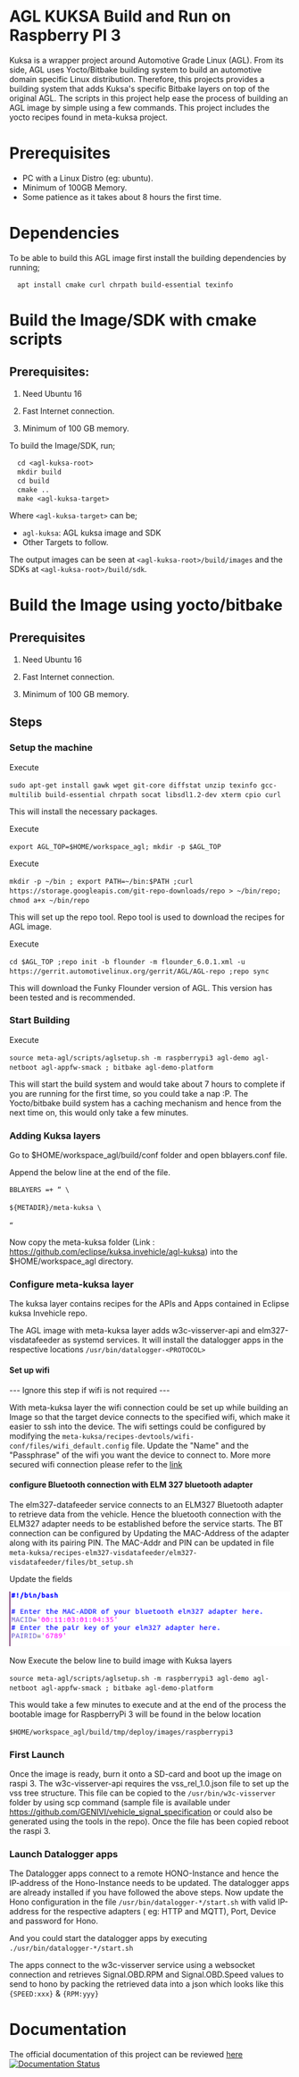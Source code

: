 # AGL KUKSA Build and Run on Raspberry PI 3

Kuksa is a wrapper project around Automotive Grade Linux (AGL). From its side,
AGL uses Yocto/Bitbake building system to build an automotive domain specific
Linux distribution. Therefore, this projects provides a building system that
adds Kuksa's specific Bitbake layers on top of the original AGL. The scripts in 
this project help ease the process of building an AGL image by simple using a few
commands. This project includes the yocto recipes found in meta-kuksa project.

# Prerequisites

* PC with a Linux Distro (eg: ubuntu).
* Minimum of 100GB Memory.
* Some patience as it takes about 8 hours the first time.

# Dependencies

To be able to build this AGL image first install the building dependencies by
running;

```
  apt install cmake curl chrpath build-essential texinfo
```

# Build the Image/SDK with cmake scripts


## Prerequisites:

1. Need Ubuntu 16

2. Fast Internet connection.

3. Minimum of 100 GB memory.

To build the Image/SDK, run;

```
  cd <agl-kuksa-root>
  mkdir build
  cd build
  cmake ..
  make <agl-kuksa-target>
```

Where `<agl-kuksa-target>` can be;

* `agl-kuksa`: AGL kuksa image and SDK
*  Other Targets to follow.

The output images can be seen at `<agl-kuksa-root>/build/images` and the SDKs at `<agl-kuksa-root>/build/sdk`.

# Build the Image using yocto/bitbake

## Prerequisites


1. Need Ubuntu 16

2. Fast Internet connection.

3. Minimum of 100 GB memory.

## Steps

### Setup the machine

Execute

`sudo apt-get install gawk wget git-core diffstat unzip texinfo gcc-multilib build-essential chrpath socat libsdl1.2-dev xterm cpio curl`

This will install the necessary packages.

Execute

`export AGL_TOP=$HOME/workspace_agl; mkdir -p $AGL_TOP`

Execute

`mkdir -p ~/bin ; export PATH=~/bin:$PATH ;curl https://storage.googleapis.com/git-repo-downloads/repo > ~/bin/repo; chmod a+x ~/bin/repo`

This will set up the repo tool. Repo tool is used to download the recipes for AGL image.

Execute

`cd $AGL_TOP ;repo init -b flounder -m flounder_6.0.1.xml -u https://gerrit.automotivelinux.org/gerrit/AGL/AGL-repo ;repo sync`

This will download the Funky Flounder version of AGL. This version has been tested and is recommended. 

### Start Building

Execute

`source meta-agl/scripts/aglsetup.sh -m raspberrypi3 agl-demo agl-netboot agl-appfw-smack ; bitbake agl-demo-platform`

This will start the build system and would take about 7 hours to complete if you are running for the first time, so you could take a nap :P. The Yocto/bitbake build system has a caching mechanism and hence from the next time on, this would only take a few minutes.


### Adding Kuksa layers

Go to $HOME/workspace_agl/build/conf folder and open bblayers.conf file.

Append the below line at the end of the file.

```
BBLAYERS =+ “ \

${METADIR}/meta-kuksa \

“ 
```
Now copy the meta-kuksa folder (Link : https://github.com/eclipse/kuksa.invehicle/agl-kuksa) into the $HOME/workspace_agl directory.

### Configure meta-kuksa layer

The kuksa layer contains recipes for the APIs and Apps contained in Eclipse kuksa Invehicle repo.

The AGL image with meta-kuksa layer adds w3c-visserver-api and elm327-visdatafeeder as systemd services. It will install the datalogger apps in the respective locations `/usr/bin/datalogger-<PROTOCOL>`

#### Set up wifi

--- Ignore this step if wifi is not required ---

With meta-kuksa layer the wifi connection could be set up while building an Image so that the target device connects to the specified wifi, which make it easier to ssh into the device. The wifi settings could be configured by modifying the `meta-kuksa/recipes-devtools/wifi-conf/files/wifi_default.config` file.
Update the "Name" and the "Passphrase" of the wifi you want the device to connect to. More more secured wifi connection please refer to the [link](https://manpages.debian.org/testing/connman/connman-service.config.5.en.html)

#### configure Bluetooth connection with ELM 327 bluetooth adapter

The elm327-datafeeder service connects to an ELM327 Bluetooth adapter to retrieve data from the vehicle. Hence the bluetooth connection with the ELM327 adapter needs to be established before the service starts. The BT connection can be configured by Updating the MAC-Address of the adapter along with its pairing PIN. The MAC-Addr and PIN can be updated in file `meta-kuksa/recipes-elm327-visdatafeeder/elm327-visdatafeeder/files/bt_setup.sh`

Update the fields

![Alt text](./pictures/bt_setup.png?raw=true "bt-setup")
 

Now Execute the below line to build image with Kuksa layers

`source meta-agl/scripts/aglsetup.sh -m raspberrypi3 agl-demo agl-netboot agl-appfw-smack ; bitbake agl-demo-platform`

This would take a few minutes to execute and at the end of the process the bootable image for RaspberryPi 3 will be found in the below location

`$HOME/workspace_agl/build/tmp/deploy/images/raspberrypi3`

### First Launch 

Once the image is ready, burn it onto a SD-card and boot up the image on raspi 3. The w3c-visserver-api requires the vss_rel_1.0.json file to set up the vss tree structure. This file can be copied to the `/usr/bin/w3c-visserver` folder by using scp command (sample file is available under https://github.com/GENIVI/vehicle_signal_specification or could also be generated using the tools in the repo). Once the file has been copied reboot the raspi 3.

### Launch Datalogger apps

The Datalogger apps connect to a remote HONO-Instance and hence the IP-address of the Hono-Instance needs to be updated. The datalogger apps are already installed if you have followed the above steps. Now update the Hono configuration in the file `/usr/bin/datalogger-*/start.sh` with valid IP-address for the respective adapters ( eg: HTTP and MQTT), Port, Device and password for Hono.

And you could start the datalogger apps by executing `./usr/bin/datalogger-*/start.sh`  

The apps connect to the w3c-visserver service using a websocket connection and retrieves Signal.OBD.RPM and Signal.OBD.Speed values to send to hono by packing the retrieved data into a json which looks like this `{SPEED:xxx}` & `{RPM:yyy}`

# Documentation

The official documentation of this project can be reviewed [here](https://agl-kuksa.readthedocs.io/en/latest/) [![Documentation Status](https://readthedocs.org/projects/agl-kuksa/badge/?version=latest)](https://agl-kuksa.readthedocs.io/en/latest/?badge=latest)

